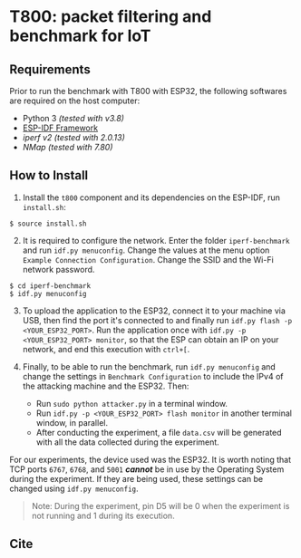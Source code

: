 # T800: packet filtering and benchmark for IoT

## Requirements
Prior to run the benchmark with T800 with ESP32, the following softwares are required on the host computer:
- Python 3 _(tested with v3.8)_
- [ESP-IDF Framework ](https://github.com/espressif/esp-idf)
- *iperf v2* _(tested with 2.0.13)_
- *NMap* _(tested with 7.80)_

## How to Install

1. Install the `t800` component and its dependencies on the ESP-IDF, run `install.sh`:

```
$ source install.sh
```

2. It is required to configure the network. Enter the folder `iperf-benchmark` and run `idf.py menuconfig`. Change the values at the menu option `Example Connection Configuration`. Change the SSID and the Wi-Fi network password.

```
$ cd iperf-benchmark
$ idf.py menuconfig
```

3. To upload the application to the ESP32, connect it to your machine via USB, then find the port it's connected to and finally run `idf.py flash -p <YOUR_ESP32_PORT>`. Run the application once with `idf.py -p <YOUR_ESP32_PORT> monitor`, so that the ESP can obtain an IP on your network, and end this execution with `ctrl+[`.

4. Finally, to be able to run the benchmark, run `idf.py menuconfig` and change the settings in `Benchmark Configuration` to include the IPv4 of the attacking machine and the ESP32. Then:
   * Run `sudo python attacker.py` in a terminal window.
   * Run `idf.py -p <YOUR_ESP32_PORT> flash monitor` in another terminal window, in parallel.
   * After conducting the experiment, a file `data.csv` will be generated with all the data collected during the experiment.

For our experiments, the device used was the ESP32. It is worth noting that TCP ports `6767`, `6768`, and `5001` ***cannot*** be in use by the Operating System during the experiment. If they are being used, these settings can be changed using `idf.py menuconfig`.

> Note: During the experiment, pin D5 will be 0 when the experiment is not running and 1 during its execution.

## Cite
```
```

